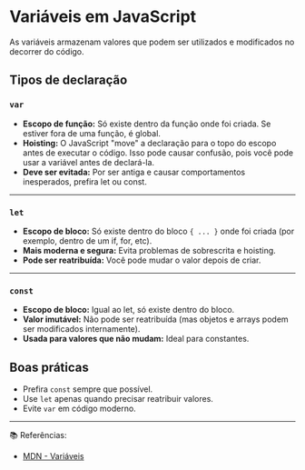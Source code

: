 # Variáveis em JavaScript

As variáveis armazenam valores que podem ser utilizados e modificados no decorrer do código.

## Tipos de declaração

### `var`

- **Escopo de função:** Só existe dentro da função onde foi criada. Se estiver fora de uma função, é global.
- **Hoisting:** O JavaScript "move" a declaração para o topo do escopo antes de executar o código. Isso pode causar confusão, pois você pode usar a variável antes de declará-la.
- **Deve ser evitada:** Por ser antiga e causar comportamentos inesperados, prefira let ou const.

---

### `let`

- **Escopo de bloco:** Só existe dentro do bloco `{ ... }` onde foi criada (por exemplo, dentro de um if, for, etc).
- **Mais moderna e segura:** Evita problemas de sobrescrita e hoisting.
- **Pode ser reatribuída:** Você pode mudar o valor depois de criar.

---

### `const`

- **Escopo de bloco:** Igual ao let, só existe dentro do bloco.
- **Valor imutável:** Não pode ser reatribuída (mas objetos e arrays podem ser modificados internamente).
- **Usada para valores que não mudam:** Ideal para constantes.

## Boas práticas

- Prefira `const` sempre que possível.
- Use `let` apenas quando precisar reatribuir valores.
- Evite `var` em código moderno.

---

📚 Referências:

- [MDN - Variáveis](https://developer.mozilla.org/pt-BR/docs/Learn/JavaScript/First_steps/Variables)
